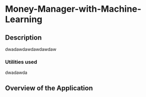 # Money-Manager-with-Machine-Learning

## Description
dwadawdawdawdawdaw

### Utilities used
dwadawda

## Overview of the Application
